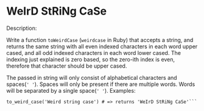 # WeIrD StRiNg CaSe
Description:

Write a function ```toWeirdCase``` (```weirdcase``` in Ruby) that accepts a string, and returns the same string with all even indexed characters in each word upper cased, and all odd indexed characters in each word lower cased. The indexing just explained is zero based, so the zero-ith index is even, therefore that character should be upper cased.

The passed in string will only consist of alphabetical characters and spaces(```' '```). Spaces will only be present if there are multiple words. Words will be separated by a single space(```' '```).
Examples:

```to_weird_case('String'); # => returns 'StRiNg'
to_weird_case('Weird string case') # => returns 'WeIrD StRiNg CaSe'```